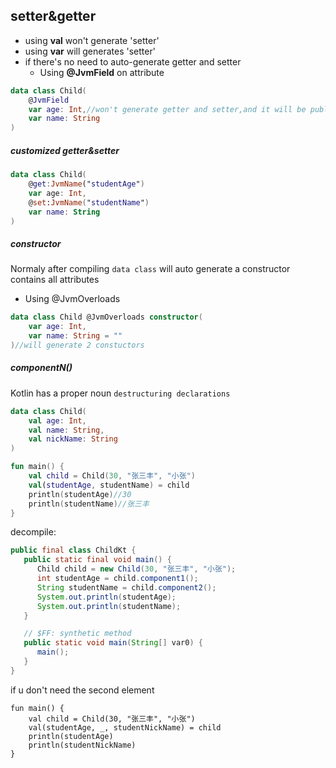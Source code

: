 ## setter&getter
- using **val** won't generate 'setter'
- using **var** will generates 'setter'
- if there's no need to auto-generate getter and setter
	- Using **@JvmField** on attribute
```kotlin 
data class Child(
    @JvmField
    var age: Int,//won't generate getter and setter,and it will be public
    var name: String
)
```

##### customized getter&setter
```kotlin
data class Child(
    @get:JvmName("studentAge")
    var age: Int,
    @set:JvmName("studentName")
    var name: String
)

```

##### constructor
Normaly after compiling `data class` will auto generate a constructor contains all attributes
- Using @JvmOverloads
```kotlin
data class Child @JvmOverloads constructor(
    var age: Int,
    var name: String = ""
)//will generate 2 constuctors
```

##### componentN()
Kotlin has a proper noun `destructuring declarations`
```kotlin
data class Child(
    val age: Int,
    val name: String,
    val nickName: String
)

fun main() {
    val child = Child(30, "张三丰", "小张")
    val(studentAge, studentName) = child
    println(studentAge)//30
    println(studentName)//张三丰
}
```
decompile:
```java
public final class ChildKt {
   public static final void main() {
      Child child = new Child(30, "张三丰", "小张");
      int studentAge = child.component1();
      String studentName = child.component2();
      System.out.println(studentAge);
      System.out.println(studentName);
   }

   // $FF: synthetic method
   public static void main(String[] var0) {
      main();
   }
}
```
if u don't need the second element
```
fun main() {
    val child = Child(30, "张三丰", "小张")
    val(studentAge, _, studentNickName) = child
    println(studentAge)
    println(studentNickName)
}

```









